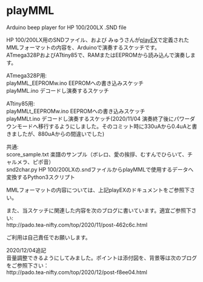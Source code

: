 # playMML
Arduino beep player for HP 100/200LX .SND file

HP 100/200LX用のSNDファイル、および みゅうさんが<a href="https://www.vector.co.jp/soft/dos/util/se013900.html" target="_blank" rel="noopener">playEX</a>で定義されたMMLフォーマットの内容を、Arduinoで演奏するスケッチです。<br />
ATmega328PおよびATtiny85で、RAMまたはEEPROMから読み込んで演奏します。
<p></p>
ATmega328P用:<br />
playMML_EEPROMw.ino EEPROMへの書き込みスケッチ<br />
playMML.ino デコードし演奏するスケッチ<br />
<p></p>
ATtiny85用:<br />
playMMLt_EEPROMw.ino EEPROMへの書き込みスケッチ<br />
playMMLt.ino デコードし演奏するスケッチ(2020/11/04 演奏終了後にパワーダウンモードへ移行するようにしました。そのコミット時に330uAから0.4uAと書きましたが、880uAからの間違いでした)<br />
<p></p>
共通:<br />
score_sample.txt 楽譜のサンプル（ボレロ、愛の挨拶、むすんでひらいて、チャルメラ、ピポ音）<br />
snd2char.py HP 100/200LXの.sndファイルからplayMMLで使用するデータへ変換するPython3スクリプト
<p></p>
MMLフォーマットの内容については、上記playEXのドキュメントをご参照下さい。
<p></p>
また、当スケッチに関連した内容を次のブログに書いています。適宜ご参照下さい:<br />
http://pado.tea-nifty.com/top/2020/11/post-462c6c.html
<p></p>
ご利用は自己責任でお願いします。<br />
<p></p>
2020/12/04追記<br />
音量調整できるようにしてみました。ポイントは添付図を、背景等は次のブログをご参照下さい：<br />
http://pado.tea-nifty.com/top/2020/12/post-f8ee04.html
